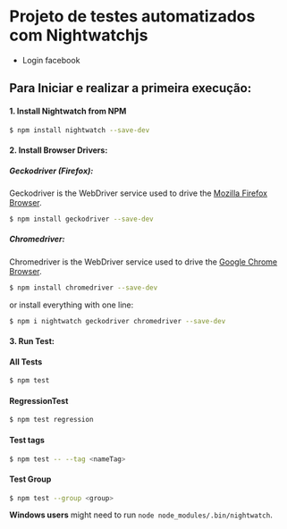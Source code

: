 # Projeto de testes automatizados com Nightwatchjs
- Login facebook

## Para Iniciar e realizar a primeira execução:

#### 1. Install Nightwatch from NPM
```sh
$ npm install nightwatch --save-dev
```
#### 2. Install Browser Drivers:
##### Geckodriver (Firefox):
Geckodriver is the WebDriver service used to drive the [Mozilla Firefox Browser](https://www.mozilla.org/en-US/firefox/new/).
```sh
$ npm install geckodriver --save-dev
```
##### Chromedriver:
Chromedriver is the WebDriver service used to drive the [Google Chrome Browser](https://www.google.com/chrome/).
```sh
$ npm install chromedriver --save-dev
```
or install everything with one line:
```sh
$ npm i nightwatch geckodriver chromedriver --save-dev
```
#### 3. Run Test:
#### All Tests 
```sh
$ npm test 
```
#### RegressionTest
```sh
$ npm test regression 
```
#### Test tags
```sh
$ npm test -- --tag <nameTag>
```
#### Test Group
```sh
$ npm test --group <group>
```

__Windows users__ might need to run `node node_modules/.bin/nightwatch`.

